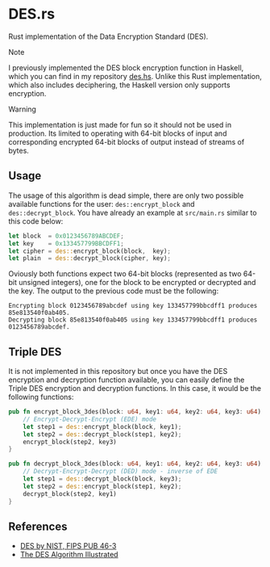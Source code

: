 # DES.rs

Rust implementation of the Data Encryption Standard (DES).

> [!NOTE]
> I previously implemented the DES block encryption function in Haskell, which you can find in my repository [des.hs](https://github.com/filipondios/des.hs). Unlike this Rust implementation, which also includes deciphering, the Haskell version only supports encryption.

> [!WARNING]  
> This implementation is just made for fun so it should not be used in production.
> Its limited to operating with 64-bit blocks of input and corresponding 
> encrypted 64-bit blocks of output instead of streams of bytes.

## Usage

The usage of this algorithm is dead simple, there are only two possible available 
functions for the user: `des::encrypt_block` and `des::decrypt_block`. You have
already an example at `src/main.rs` similar to this code below:

```rust
let block  = 0x0123456789ABCDEF;
let key    = 0x133457799BBCDFF1;
let cipher = des::encrypt_block(block,  key);
let plain  = des::decrypt_block(cipher, key);
```

Oviously both functions expect two 64-bit blocks (represented as two 64-bit
unsigned integers), one for the block to be encrypted or decrypted and the key.
The output to the previous code must be the following:

```
Encrypting block 0123456789abcdef using key 133457799bbcdff1 produces 85e813540f0ab405.
Decrypting block 85e813540f0ab405 using key 133457799bbcdff1 produces 0123456789abcdef.
```

## Triple DES

It is not implemented in this repository but once you have the DES encryption and 
decryption function available, you can easily define the Triple DES encryption and 
decryption functions. In this case, it would be the following functions:

```rust
pub fn encrypt_block_3des(block: u64, key1: u64, key2: u64, key3: u64) -> u64 {
    // Encrypt-Decrypt-Encrypt (EDE) mode
    let step1 = des::encrypt_block(block, key1);
    let step2 = des::decrypt_block(step1, key2);
    encrypt_block(step2, key3)
}

pub fn decrypt_block_3des(block: u64, key1: u64, key2: u64, key3: u64) -> u64 {
    // Decrypt-Encrypt-Decrypt (DED) mode - inverse of EDE
    let step1 = des::decrypt_block(block, key3);
    let step2 = des::encrypt_block(step1, key2);
    decrypt_block(step2, key1)
}
```

## References

- [DES by NIST, FIPS PUB 46-3](https://csrc.nist.gov/files/pubs/fips/46-3/final/docs/fips46-3.pdf)
- [The DES Algorithm Illustrated](https://page.math.tu-berlin.de/~kant/teaching/hess/krypto-ws2006/des.htm)
